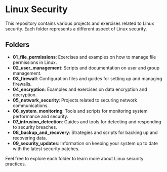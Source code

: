# Linux Security

This repository contains various projects and exercises related to Linux security. Each folder represents a different aspect of Linux security.

## Folders

- **01_file_permissions**: Exercises and examples on how to manage file permissions in Linux.
- **02_user_management**: Scripts and documentation on user and group management.
- **03_firewall**: Configuration files and guides for setting up and managing firewalls.
- **04_encryption**: Examples and exercises on data encryption and decryption.
- **05_network_security**: Projects related to securing network communications.
- **06_system_monitoring**: Tools and scripts for monitoring system performance and security.
- **07_intrusion_detection**: Guides and tools for detecting and responding to security breaches.
- **08_backup_and_recovery**: Strategies and scripts for backing up and recovering data.
- **09_security_updates**: Information on keeping your system up to date with the latest security patches.

Feel free to explore each folder to learn more about Linux security practices.